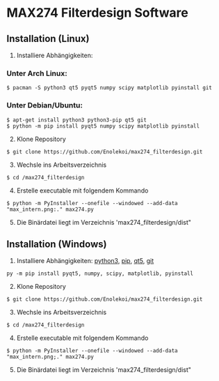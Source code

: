 # MAX274 Filterdesign Software

## Installation (Linux)
  1. Installiere Abhängigkeiten:

  ### Unter Arch Linux:
  ```
  $ pacman -S python3 qt5 pyqt5 numpy scipy matplotlib pyinstall git
  ```
  ### Unter Debian/Ubuntu:
  ```
  $ apt-get install python3 python3-pip qt5 git
  $ python -m pip install pyqt5 numpy scipy matplotlib pyinstall
  ```
  2. Klone Repository
  ```
  $ git clone https://github.com/Enolekoi/max274_filterdesign.git
  ```
  3. Wechsle ins Arbeitsverzeichnis
  ```
  $ cd /max274_filterdesign
  ```
  4. Erstelle executable mit folgendem Kommando
  ```
  $ python -m PyInstaller --onefile --windowed --add-data "max_intern.png:." max274.py
  ```
  5. Die Binärdatei liegt im Verzeichnis 'max274_filterdesign/dist"
  
## Installation (Windows)
  1. Installiere Abhängigkeiten:
  [python3](https://www.python.org/downloads/windows/), [pip](https://pip.pypa.io/en/stable/installation/), [qt5](https://doc.qt.io/qt-5/windows.html), [git](https://git-scm.com/download/win)

  ```
  py -m pip install pyqt5, numpy, scipy, matplotlib, pyinstall
  ```
  2. Klone Repository
  ```
  $ git clone https://github.com/Enolekoi/max274_filterdesign.git
  ```
  3. Wechsle ins Arbeitsverzeichnis
  ```
  $ cd /max274_filterdesign
  ``` 
  4. Erstelle executable mit folgendem Kommando
  ```
  $ python -m PyInstaller --onefile --windowed --add-data "max_intern.png;." max274.py
  ```
  5. Die Binärdatei liegt im Verzeichnis 'max274_filterdesign/dist"
